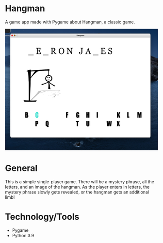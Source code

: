 # Hangman

A game app made with Pygame about Hangman, a classic game.

<p align="center">
<img src= "examples/example.png" width = "600" height = "400">
</p>

# General

This is a simple single-player game. There will be a mystery phrase, all the letters, and an image of the hangman. As the player 
enters in letters, the mystery phrase slowly gets revealed, or the hangman gets an additional limb!

# Technology/Tools

- Pygame
- Python 3.9
